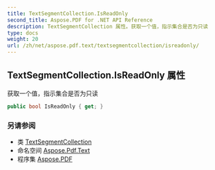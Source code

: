 ```yaml
---
title: TextSegmentCollection.IsReadOnly
second_title: Aspose.PDF for .NET API Reference
description: TextSegmentCollection 属性。获取一个值，指示集合是否为只读
type: docs
weight: 20
url: /zh/net/aspose.pdf.text/textsegmentcollection/isreadonly/
---
```

## TextSegmentCollection.IsReadOnly 属性

获取一个值，指示集合是否为只读

```csharp
public bool IsReadOnly { get; }
```

### 另请参阅

* 类 [TextSegmentCollection](../)
* 命名空间 [Aspose.Pdf.Text](../../../aspose.pdf.text/)
* 程序集 [Aspose.PDF](../../../)